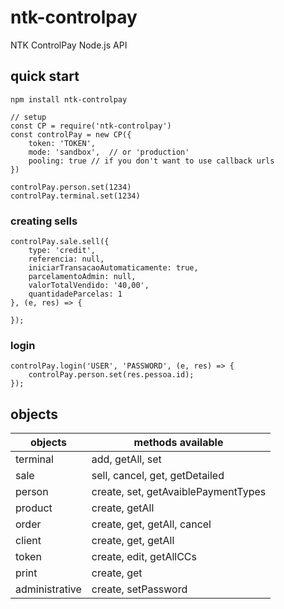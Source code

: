 # ntk-controlpay

NTK ControlPay Node.js API

## quick start
```
npm install ntk-controlpay
```

```
// setup
const CP = require('ntk-controlpay')
const controlPay = new CP({
    token: 'TOKEN',
    mode: 'sandbox',  // or 'production'
    pooling: true // if you don't want to use callback urls
})

controlPay.person.set(1234)
controlPay.terminal.set(1234)
```

### creating sells
```
controlPay.sale.sell({
    type: 'credit',
    referencia: null,
    iniciarTransacaoAutomaticamente: true,
    parcelamentoAdmin: null,
    valorTotalVendido: '40,00',
    quantidadeParcelas: 1
}, (e, res) => {
  
});
```

### login
```
controlPay.login('USER', 'PASSWORD', (e, res) => {
    controlPay.person.set(res.pessoa.id);
});
```

## objects
| objects | methods available |
| ------ | -------------- |
| terminal | add, getAll, set |
| sale | sell, cancel, get, getDetailed |
| person | create, set, getAvaiblePaymentTypes |
| product | create, getAll |
| order | create, get, getAll, cancel |
| client | create, get, getAll |
| token | create, edit, getAllCCs |
| print | create, get |
| administrative | create, setPassword |
